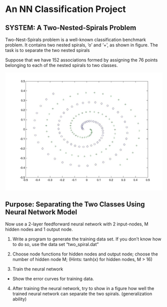# An NN Classification Project
## SYSTEM: A Two-Nested-Spirals Problem
Two-Nest-Spirals problem is a well-known classification benchmark problem. It contains two nested spirals, ‘o’ and ‘+’, as shown in figure. The task is to separate the two nested spirals

Suppose that we have 152 associations formed by assigning the 76 points belonging to each of the nested spirals to two classes. 

![nested spiral.jpg](nestedspiral.jpg)

## Purpose: Separating the Two Classes Using Neural Network Model

Now use a 2-layer feedforward neural network with 2 input-nodes, M hidden nodes and 1 output node. 

1. Write a program to generate the training data set. If you don’t know how to do so, use the data set “two_spiral.dat” 

2. Choose node functions for hidden nodes and output node; choose the number of hidden node M; (Hints: tanh(x) for hidden nodes, M > 16)

3. Train the neural network

-	Show the error curves for training data.

4. After training the neural network, try to show in a figure how well the trained neural network can separate the two spirals. (generalization ability)

